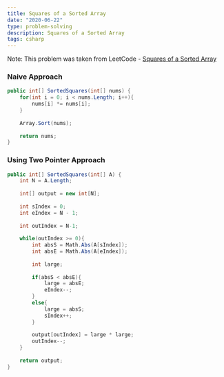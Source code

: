 ```yaml
---
title: Squares of a Sorted Array
date: "2020-06-22"
type: problem-solving
description: Squares of a Sorted Array
tags: csharp
---
```


Note: This problem was taken from LeetCode - [Squares of a Sorted Array](https://leetcode.com/problems/squares-of-a-sorted-array/)

### Naive Approach

```csharp
public int[] SortedSquares(int[] nums) {
	for(int i = 0; i < nums.Length; i++){
		nums[i] *= nums[i];
	}
	
	Array.Sort(nums);
	
	return nums;
}
```

### Using Two Pointer Approach

```csharp
public int[] SortedSquares(int[] A) {
	int N = A.Length;
	
	int[] output = new int[N];
	
	int sIndex = 0;
	int eIndex = N - 1;
	
	int outIndex = N-1;
	
	while(outIndex >= 0){
		int absS = Math.Abs(A[sIndex]);
		int absE = Math.Abs(A[eIndex]);
		
		int large;
		
		if(absS < absE){
			large = absE;
			eIndex--;
		}
		else{
			large = absS;
			sIndex++;
		}
		
		output[outIndex] = large * large;
		outIndex--;
	}
	
	return output;
}
```
